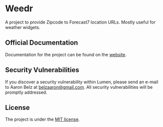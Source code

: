 # Weedr

A project to provide Zipcode to Forecast7 location URLs. Mostly useful for weather widgets.

## Official Documentation

Documentation for the project can be found on the [website](https://weedr.belz.dev).


## Security Vulnerabilities

If you discover a security vulnerability within Lumen, please send an e-mail to Aaron Belz at belzaaron@gmail.com. All security vulnerabilities will be promptly addressed.

## License

The project is under the [MIT license](https://opensource.org/licenses/MIT).
